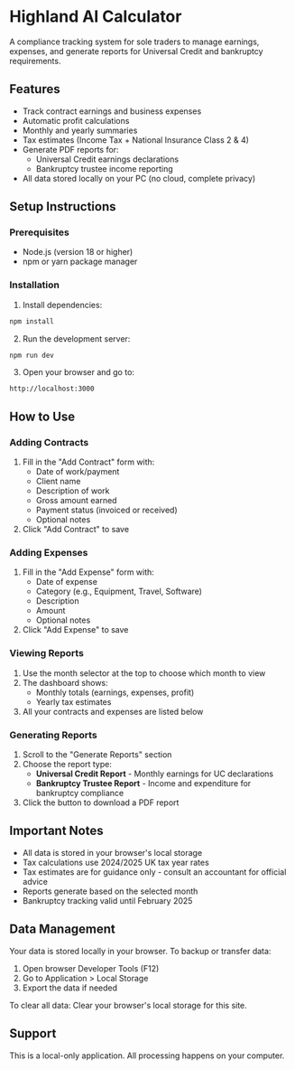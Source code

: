 # Highland AI Calculator

A compliance tracking system for sole traders to manage earnings, expenses, and generate reports for Universal Credit and bankruptcy requirements.

## Features

- Track contract earnings and business expenses
- Automatic profit calculations
- Monthly and yearly summaries
- Tax estimates (Income Tax + National Insurance Class 2 & 4)
- Generate PDF reports for:
  - Universal Credit earnings declarations
  - Bankruptcy trustee income reporting
- All data stored locally on your PC (no cloud, complete privacy)

## Setup Instructions

### Prerequisites
- Node.js (version 18 or higher)
- npm or yarn package manager

### Installation

1. Install dependencies:
```bash
npm install
```

2. Run the development server:
```bash
npm run dev
```

3. Open your browser and go to:
```
http://localhost:3000
```

## How to Use

### Adding Contracts
1. Fill in the "Add Contract" form with:
   - Date of work/payment
   - Client name
   - Description of work
   - Gross amount earned
   - Payment status (invoiced or received)
   - Optional notes
2. Click "Add Contract" to save

### Adding Expenses
1. Fill in the "Add Expense" form with:
   - Date of expense
   - Category (e.g., Equipment, Travel, Software)
   - Description
   - Amount
   - Optional notes
2. Click "Add Expense" to save

### Viewing Reports
1. Use the month selector at the top to choose which month to view
2. The dashboard shows:
   - Monthly totals (earnings, expenses, profit)
   - Yearly tax estimates
3. All your contracts and expenses are listed below

### Generating Reports
1. Scroll to the "Generate Reports" section
2. Choose the report type:
   - **Universal Credit Report** - Monthly earnings for UC declarations
   - **Bankruptcy Trustee Report** - Income and expenditure for bankruptcy compliance
3. Click the button to download a PDF report

## Important Notes

- All data is stored in your browser's local storage
- Tax calculations use 2024/2025 UK tax year rates
- Tax estimates are for guidance only - consult an accountant for official advice
- Reports generate based on the selected month
- Bankruptcy tracking valid until February 2025

## Data Management

Your data is stored locally in your browser. To backup or transfer data:
1. Open browser Developer Tools (F12)
2. Go to Application > Local Storage
3. Export the data if needed

To clear all data: Clear your browser's local storage for this site.

## Support

This is a local-only application. All processing happens on your computer.
